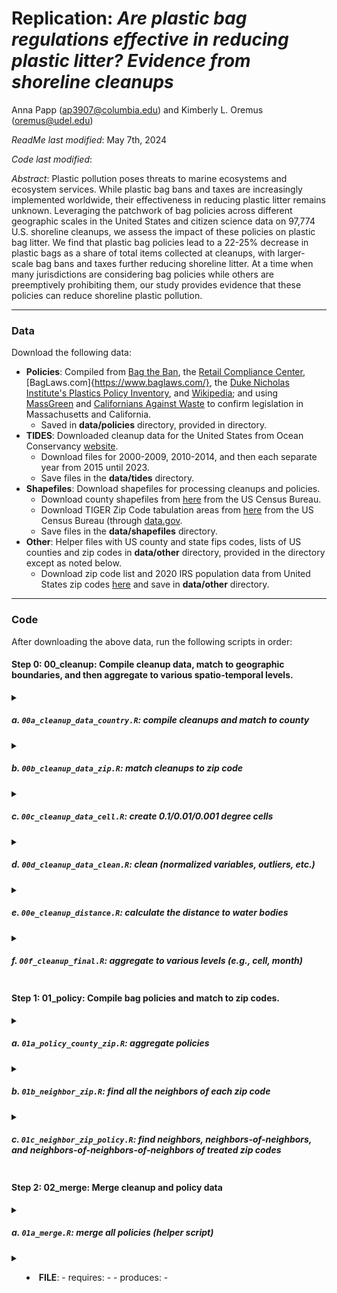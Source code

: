 # Replication: _Are plastic bag regulations effective in reducing plastic litter? Evidence from shoreline cleanups_

Anna Papp ([ap3907@columbia.edu](mailto:ap3907@columbia.edu)) and Kimberly L. Oremus ([oremus@udel.edu](mailto:oremus@udel.edu))

_ReadMe last modified_: May 7th, 2024

_Code last modified_: 

_Abstract_: Plastic pollution poses threats to marine ecosystems and ecosystem services. While plastic bag bans and taxes are increasingly implemented worldwide, their effectiveness in reducing plastic litter remains unknown. Leveraging the patchwork of bag policies across different geographic scales in the United States and citizen science data on 97,774 U.S. shoreline cleanups, we assess the impact of these policies on plastic bag litter. We find that plastic bag policies lead to a 22-25% decrease in plastic bags as a share of total items collected at cleanups, with larger-scale bag bans and taxes further reducing shoreline litter. At a time when many jurisdictions are considering bag policies while others are preemptively prohibiting them, our study provides evidence that these policies can reduce shoreline plastic pollution.
____

### Data 

Download the following data: 

- __Policies__: Compiled from [Bag the Ban](https://www.bagtheban.com/in-your-state/), the [Retail Compliance Center](https://www.rila.org/retail-compliance-center/consumer-bag-legislation), [BagLaws.com]{https://www.baglaws.com/}, the [Duke Nicholas Institute's Plastics Policy Inventory](https://nicholasinstitute.duke.edu/plastics-policy-inventory), and [Wikipedia](https://en.wikipedia.org/wiki/Plastic_bag_bans_in_the_United_States); and using [MassGreen](http://www.massgreen.org/plastic-bag-legislation.html) and [Californians Against Waste](https://www.cawrecycles.org/list-of-local-bag-bans) to confirm legislation in Massachusetts and California.
    - Saved in __data/policies__ directory, provided in directory.
- __TIDES__: Downloaded cleanup data for the United States from Ocean Conservancy [website](https://www.coastalcleanupdata.org/reports). 
    - Download files for 2000-2009, 2010-2014, and then each separate year from 2015 until 2023.
    - Save files in the __data/tides__ directory.
- __Shapefiles__: Download shapefiles for processing cleanups and policies.
    - Download county shapefiles from [here](https://www.census.gov/geographies/mapping-files/time-series/geo/carto-boundary-file.html) from the US Census Bureau.
    - Download TIGER Zip Code tabulation areas from [here](https://catalog.data.gov/dataset/tiger-line-shapefile-2019-2010-nation-u-s-2010-census-5-digit-zip-code-tabulation-area-zcta5-na) from the US Census Bureau (through [data.gov](data.gov).
    - Save files in the __data/shapefiles__ directory.
- __Other__: Helper files with US county and state fips codes, lists of US counties and zip codes in __data/other__ directory, provided in the directory except as noted below.
    - Download zip code list and 2020 IRS population data from United States zip codes [here](https://www.unitedstateszipcodes.org/zip-code-database/) and save in __data/other__ directory.

____
### Code

After downloading the above data, run the following scripts in order:

#### Step 0: __00_cleanup__: Compile cleanup data, match to geographic boundaries, and then aggregate to various spatio-temporal levels.
<details><summary> 
    
##### a. `00a_cleanup_data_country.R`: compile cleanups and match to county
</summary>

##### Details: 
- requires: 
    - data/shapefiles/county/cb_2018_us_county_500k.shp (county shapefile)
    - data/other/us-state-ansi-fips.csv 
    - data/other/statefips.csv (state fips codes)
    - data/other/us-county-ansi-fips.csv (county fips codes)
- produces: 
    - data/processed/00_data_cleanup_county.rda
</details>
<details><summary>
    
##### b. `00b_cleanup_data_zip.R`: match cleanups to zip code 
</summary>

##### Details: 
- requires: 
    - data/processed/00_data_cleanup_country.rda (from previous step)
    - data/shapefiles/tl_2019_us_zcta510/tl_2019_us_zcta510.shp (zip code tabulation area shapefile)
- produces: 
    - data/processed/00_data_cleanup_county_zip.rda 

</details>
<details><summary>
    
##### c. `00c_cleanup_data_cell.R`: create 0.1/0.01/0.001 degree cells 
</summary>

##### Details: 
- requires: 
    - data/processed/00_data_cleanup_county_zip.rda (from previous step)
- produces: 
    - data/processed/00_data_cleanup_county_zip_cell.rda 
</details>
<details><summary>
    
##### d. `00d_cleanup_data_clean.R`: clean (normalized variables, outliers, etc.) 
</summary>

##### Details: 
- requires: 
    - data/processed/00_dat_cleanup_county_zip_cell.rda (from previous step)
- produces: 
    - data/processed/00_data_cleanup.rda
    - data/processed/00_data_cleanup_locations.csv (for Google Earth Engine distance calculations)     
</details>
<details><summary>
    
##### e. `00e_cleanup_distance.R`: calculate the distance to water bodies 
</summary>
        
- requires:
    - data/processed/00_data_cleanup.rda (from previous step)
    - data/other/distanceCoast.csv (to replicate, use [GEE script](https://code.earthengine.google.com/1c7d8600e39ea4426ed228ec37b7d880))
    - data/other/distanceRivers.csv (to replicate, use [GEE script](https://code.earthengine.google.com/f76e17729aa4d81bf88f6f27902b8f14))
    - data/other/distanceLakes.csv (to replicate, use [GEE script](https://code.earthengine.google.com/04129098eec313af5444f2a417dd8209))
- produces: 
    - data/processed/00_data_cleanup.rda
</details>
<details><summary>

##### f. `00f_cleanup_final.R`: aggregate to various levels (e.g., cell, month)
</summary>
        
- requires:
    - data/processed/00_data_cleanup.rda (from previous step)
- produces: 
    - data/processed/00_data_intermediate/... (separate files for each aggregation)
</details>


#### Step 1: __01_policy__: Compile bag policies and match to zip codes. 
<details><summary>

##### a. `01a_policy_county_zip.R`: aggregate policies
</summary>
        
- requires:
    - data/other/uscounties.csv (list of US counties)
    - data/other/uszipcodes.csv (list of US zip codes)
    - data/shapefiles/tl_2019_us_zcta510/tl_2019_us_zcta510.shp (zip code tabulation area shapefile)
    - data/policies/policies.xlsx (list of bag policies) 
- produces: 
    - data/processed/01_zip_policy.rda
    - data/processed/01_county_policy.rda 
</details>
<details><summary>

##### b. `01b_neighbor_zip.R`: find all the neighbors of each zip code 
</summary>
        
- requires:
    - data/shapefiles/tl_2019_us_zcta510/tl_2019_us_zcta510.shp (zip code tabulation area shapefile)
- produces: 
    - data/processed/01_zip_neighbors_list.rda 
</details>
<details><summary>

##### c. `01c_neighbor_zip_policy.R`: find neighbors, neighbors-of-neighbors, and neighbors-of-neighbors-of-neighbors of treated zip codes 
</summary>
        
- requires:
    - data/processed/01_zip_neighbors_list.rda (from previous step)
    - data/processed/01_zip_policy.rda (policy data, from step 1a.)
- produces: 
    - data/processed/01_zip_neighbors_policy.rda 
</details>


#### Step 2: __02_merge__: Merge cleanup and policy data 
<details><summary>

##### a. `01a_merge.R`: merge all policies (helper script)
</summary>
        
- requires:
    - data/processed/
    - data/processed/01_zip_neighbors_policy.rda
    - data/processed/00_data_intermediate/... (separate file for each aggregation)
- produces: 
    - data/processed/01_zip_policy.rda
    - data/processed/01_county_policy.rda 
</details>
<details><summary>

- __FILE__: 
        - requires: 
            - 
        - produces: 
            - 
            
